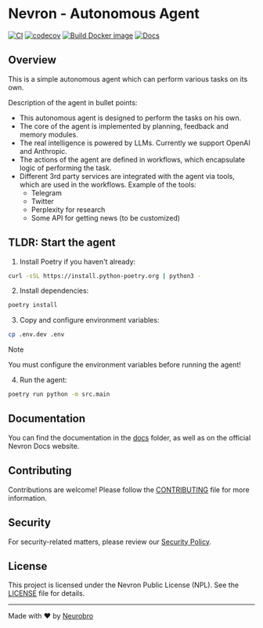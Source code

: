 # Nevron - Autonomous Agent
[![CI](https://github.com/axioma-ai-labs/nevron/actions/workflows/main.yml/badge.svg)](https://github.com/axioma-ai-labs/nevron/actions/workflows/main.yml)
[![codecov](https://codecov.io/gh/axioma-ai-labs/nevron/branch/main/graph/badge.svg?token=krO46pgB7P)](https://codecov.io/gh/axioma-ai-labs/nevron)
[![Build Docker image](https://github.com/axioma-ai-labs/nevron/actions/workflows/docker.yml/badge.svg)](https://github.com/axioma-ai-labs/nevron/actions/workflows/docker.yml)
[![Docs](https://img.shields.io/badge/Nevron-Docs-blue)](https://axioma-ai-labs.github.io/nevron/)

## Overview

This is a simple autonomous agent which can perform various tasks on its own.

Description of the agent in bullet points:

- This autonomous agent is designed to perform the tasks on his own. 
- The core of the agent is implemented by planning, feedback and memory modules. 
- The real intelligence is powered by LLMs. Currently we support OpenAI and Anthropic.
- The actions of the agent are defined in workflows, which encapsulate logic of performing the task.
- Different 3rd party services are integrated with the agent via tools, which are used in the workflows. Example of the tools:
  - Telegram
  - Twitter
  - Perplexity for research
  - Some API for getting news (to be customized)

## TLDR: Start the agent

1. Install Poetry if you haven't already:
```bash
curl -sSL https://install.python-poetry.org | python3 -
```

2. Install dependencies:
```bash
poetry install
```

3. Copy and configure environment variables:
```bash
cp .env.dev .env
```

> [!NOTE]
> You must configure the environment variables before running the agent!

4. Run the agent:
```bash
poetry run python -m src.main
```

## Documentation

You can find the documentation in the [docs](docs) folder, as well as on the official Nevron Docs website.

## Contributing

Contributions are welcome! Please follow the [CONTRIBUTING](CONTRIBUTING.md) file for more information.

## Security

For security-related matters, please review our [Security Policy](SECURITY.md).

## License

This project is licensed under the Nevron Public License (NPL). See the [LICENSE](LICENSE) file for details.

---

Made with ❤️ by [Neurobro](https://neurobro.ai)
